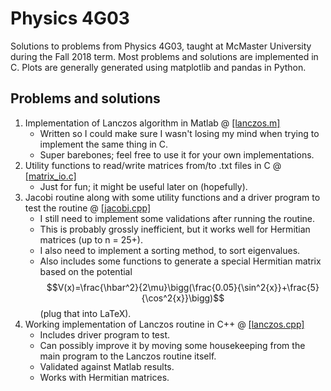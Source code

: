 # Physics 4G03
Solutions to problems from Physics 4G03, taught at McMaster University during the Fall 2018 term. Most problems and solutions are implemented in C. Plots are generally generated using matplotlib and pandas in Python.

## Problems and solutions

1. Implementation of Lanczos algorithm in Matlab @ [[lanczos.m]](https://github.com/brindavenkataramani/4G03/blob/master/lanczos.m)
    * Written so I could make sure I wasn't losing my mind when trying to implement the same thing in C.
    * Super barebones; feel free to use it for your own implementations.
2. Utility functions to read/write matrices from/to .txt files in C @ [[matrix_io.c]](https://github.com/brindavenkataramani/4G03/blob/master/matrix_io.c)
    * Just for fun; it might be useful later on (hopefully).
3. Jacobi routine along with some utility functions and a driver program to test the routine @ [[jacobi.cpp]](https://github.com/brindavenkataramani/4G03/blob/master/jacobi.cpp)
    * I still need to implement some validations after running the routine.
    * This is probably grossly inefficient, but it works well for Hermitian matrices (up to n = 25+).
    * I also need to implement a sorting method, to sort eigenvalues.
    * Also includes some functions to generate a special Hermitian matrix based on the potential $$V(x)=\frac{\hbar^2}{2\mu}\bigg(\frac{0.05}{\sin^2{x}}+\frac{5}{\cos^2{x}}\bigg)$$ (plug that into LaTeX).
4. Working implementation of Lanczos routine in C++ @ [[lanczos.cpp]](https://github.com/brindavenkataramani/4G03/blob/master/lanczos.cpp)
    * Includes driver program to test.
    * Can possibly improve it by moving some housekeeping from the main program to the Lanczos routine itself.
    * Validated against Matlab results.
    * Works with Hermitian matrices.
